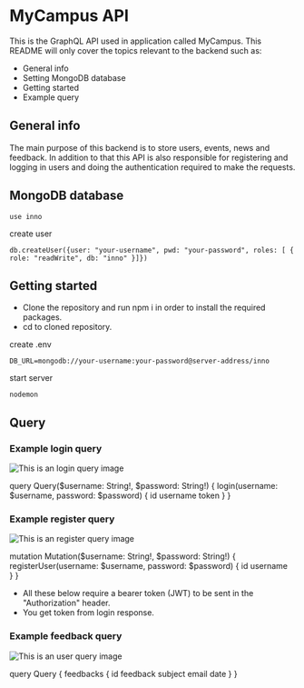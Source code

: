 # MyCampus API

This is the GraphQL API used in application called MyCampus.
This README will only cover the topics relevant to the backend such as:

* General info
* Setting MongoDB database
* Getting started
* Example query

## General info

The main purpose of this backend is to store users, events, news and feedback. 
In addition to that this API is also responsible for registering and logging in users and doing the authentication required to make the requests.

## MongoDB database

```
use inno
```

create user
```
db.createUser({user: "your-username", pwd: "your-password", roles: [ { role: "readWrite", db: "inno" }]})
```

## Getting started

* Clone the repository and run npm i in order to install the required packages.
* cd to cloned repository.

create .env
```
DB_URL=mongodb://your-username:your-password@server-address/inno
```

start server

```
nodemon
```

## Query

### Example login query
![This is an login query image](https://users.metropolia.fi/~teemutr/queryimg/loginq.png)

query Query($username: String!, $password: String!) {
  login(username: $username, password: $password) {
  id
  username
  token
  }
}

### Example register query
![This is an register query image](https://users.metropolia.fi/~teemutr/queryimg/register.png)

mutation Mutation($username: String!, $password: String!) {
  registerUser(username: $username, password: $password) {
  id
  username  
  }
}


* All these below require a bearer token (JWT) to be sent in the "Authorization" header.
* You get token from login response.


### Example feedback query
![This is an user query image](https://users.metropolia.fi/~teemutr/queryimg/feedbackq.png)

query Query {
  feedbacks {
  id
  feedback
  subject
  email
  date 
  }
}
